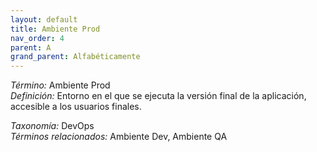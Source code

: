 ```yaml
---
layout: default
title: Ambiente Prod
nav_order: 4
parent: A
grand_parent: Alfabéticamente
---
```


*Término:* Ambiente Prod  
*Definición:* Entorno en el que se ejecuta la versión final de la aplicación, accesible a los usuarios finales.

*Taxonomía:* DevOps  
*Términos relacionados:* Ambiente Dev, Ambiente QA
